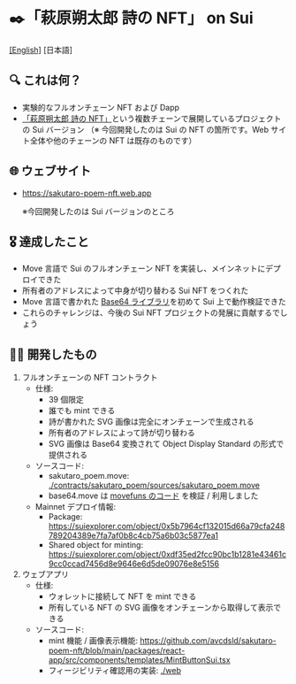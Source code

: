 # ✒️「萩原朔太郎 詩の NFT」 on Sui

[\[English\]](./README.md) [日本語]

## 🔍 これは何？

- 実験的なフルオンチェーン NFT および Dapp
- [「萩原朔太郎 詩の NFT」](https://sakutaro-poem-nft.web.app/en)という複数チェーンで展開しているプロジェクトの Sui バージョン （※ 今回開発したのは Sui の NFT の箇所です。Web サイト全体や他のチェーンの NFT は既存のものです）

## 🌐 ウェブサイト

- https://sakutaro-poem-nft.web.app

  ※今回開発したのは Sui バージョンのところ

## 🎖️ 達成したこと

- Move 言語で Sui のフルオンチェーン NFT を実装し、メインネットにデプロイできた
- 所有者のアドレスによって中身が切り替わる Sui NFT をつくれた
- Move 言語で書かれた [Base64 ライブラリ](https://github.com/movefuns/movefuns/blob/07ff5e27babcc9ffcb8dfd1db446a086ad116cb9/stdlib/sources/base64.move)を初めて Sui 上で動作検証できた
- これらのチャレンジは、今後の Sui NFT プロジェクトの発展に貢献するでしょう

## 👨‍💻 開発したもの

1. フルオンチェーンの NFT コントラクト
    - 仕様:
        - 39 個限定
        - 誰でも mint できる
        - 詩が書かれた SVG 画像は完全にオンチェーンで生成される
        - 所有者のアドレスによって詩が切り替わる
        - SVG 画像は Base64 変換されて Object Display Standard の形式で提供される
    - ソースコード:
        - sakutaro_poem.move: [./contracts/sakutaro_poem/sources/sakutaro_poem.move](./contracts/sakutaro_poem/sources/sakutaro_poem.move)
        - base64.move は [movefuns のコード](https://github.com/movefuns/movefuns/blob/07ff5e27babcc9ffcb8dfd1db446a086ad116cb9/stdlib/sources/base64.move) を検証 / 利用しました
    - Mainnet デプロイ情報:
        - Package: https://suiexplorer.com/object/0x5b7964cf132015d66a79cfa248789204389e7fa7af0b8c4cb75a6b03c5877ea1
        - Shared object for minting: https://suiexplorer.com/object/0xdf35ed2fcc90bc1b1281e43461c9cc0ccad7456d8e9646e6d5de09076e8e5156
2. ウェブアプリ
    - 仕様:
        - ウォレットに接続して NFT を mint できる
        - 所有している NFT の SVG 画像をオンチェーンから取得して表示できる
    - ソースコード:
        - mint 機能 / 画像表示機能: https://github.com/avcdsld/sakutaro-poem-nft/blob/main/packages/react-app/src/components/templates/MintButtonSui.tsx
        - フィージビリティ確認用の実装: [./web](./web)
